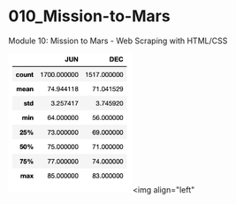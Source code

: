 # 010_Mission-to-Mars
Module 10:  Mission to Mars - Web Scraping with HTML/CSS

<img src="https://github.com/mydogmandy/009_Surfs_Up/blob/master/JUN%20DEC%20comparison.png" width=225><img align="left"
